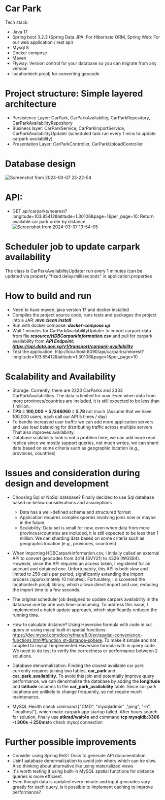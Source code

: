 # Car Park
Tech stack:
- Java 17
- Spring boot 3.2.3 (Spring Data JPA: For Hibernate ORM, Spring Web: For our web application / rest api)
- Mysql 8
- Docker compose
- Maven
- Flyway: Version control for your database so you can migrate from any version
- locationtech.proj4j for converting geocode

# Project structure: Simple layered architecture
- Persistence Layer: CarPark, CarParkAvailability, CarParkRepository, CarParkAvailabilityRepository
- Business layer: CarParkService, CarParkImportService, CarParkAvailabilityUpdater (scheduled task run every 1 mins to update carpark availability)
- Presentation Layer: CarParkController, CarParkUploadController

# Database design
![Screenshot from 2024-03-07 23-22-54](https://github.com/nttrungit90/carpark/assets/9838628/4407f84c-d2ac-47bf-941f-d26cda8677a5)

# API:
- GET api/carparks/nearest?longitude=103.85412&latitude=1.30106&page=1&per_page=10: Return available car park order by distance
  ![Screenshot from 2024-03-07 13-54-05](https://github.com/nttrungit90/carpark/assets/9838628/26827708-358d-4f18-bd4d-1d727a2d3087)

# Scheduler job to update carpark availability
The class is CarParkAvailabilityUpdater run every 1 minutes (can be updated via property "fixed.delay.milliseconds" in application.properties

# How to build and run
- Need to have maven, java version 17 and docker installed
- Compiles the project source code, runs tests and packages the project into a JAR: **_mvn clean install_**
- Run with docker compose: **_docker-compose up_**
- Wait 1 minutes for CarParkAvailabilityUpdater to import carpark data from file **_resource/HDBCarparkInformation.csv_** and pull for carpark availability from _**API Endpoint: https://api.data.gov.sg/v1/transport/carpark-availability**_
- Test the application: http://localhost:8090/api/carparks/nearest?longitude=103.85412&latitude=1.30106&page=1&per_page=10

# Scalability and Availability
- Storage: Currently, there are 2223 CarParks and 2333 CarParkAvailabilities. The data is limited for now. Even when data from more provinces/countries are included, it is still expected to be less than 1 million.
- **TPS = 100,000 * 5 /24*60*60 = 5.78** not much (Assume that we have 100,000 users, each call our API 5 times / day) 
- To handle increased user traffic we can add more application servers and use load balancing for distributing traffic across multiple servers. That also improves availability.
- Database scalability look is not a problem here, we can add more read replica since we mostly support queries, not much writes, we can shard data based on some criteria such as geographic location (e.g., provinces, countries)

# Issues and consideration during design and development
- Choosing Sql or NoSql database? Finally decided to use Sql database based on below considerations and assumptions
  - Data has a well-defined schema and structured format
  - Application requires complex queries involving joins now or maybe in the future
  - Scalability: Data set is small for now, even when data from more provinces/countries are included, it is still expected to be less than 1 million. We can sharding data based on some criteria such as geographic location (e.g., provinces, countries)

- When importing HDBCarparkInformation.csv, I initially called an external API to convert geocodes from 3414 (SVY21) to 4326 (WGS84). However, since the API required an access token, I registered for an account and obtained one. Unfortunately, this API is both slow and limited to 250 calls per period, significantly extending the import process (approximately 10 minutes). Fortunately, I discovered the locationtech.proj4j library, which allows direct import and use, reducing the import time to a few seconds.

- The original scheduler job designed to update carpark availability in the database one by one was time-consuming. To address this issue, I implemented a batch update approach, which significantly reduced the running time.

- How to calculate distance? Using Haversine formula with code in sql query or using mysql built-in spatial functions https://dev.mysql.com/doc/refman/8.0/en/spatial-convenience-functions.html#function_st-distance-sphere. To make it simple and not coupled to mysql I implemented Haversine formula with in query code. We need to do test to verify the correctness or performance between 2 solutions.

- Database denormalization: Finding the closest available car park currently requires joining two tables, **car_park** and **car_park_availability**. To avoid this join and potentially improve query performance, we can denormalize the database by adding the **longitude** and **latitude** columns to the **car_park_availability** table. Since car park locations are unlikely to change frequently, so not require much maintenance.
  
- MySQL Health check command ["CMD", "mysqladmin" ,"ping", "-h", "localhost"], which make carpark app startup failed. After hours search for solution, finally use **atkrad/wait4x** and command **tcp mysqldb:3306 -t 300s -i 250ms**to check mysql connection 

# Further possible improvements
- Consider using Spring ReST Docs to generate API documentation.
- Usinf aatabase denormalization to avoid join whery which can be slow. Also thinking about alternative like using materialized views
- It's worth testing if using built-in MySQL spatial functions for distance queries is more efficient.
- Even though data is updated every minute and input geocodes vary greatly for each query, is it possible to implement caching to improve performance?
